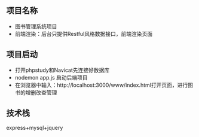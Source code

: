## 项目名称 
- 图书管理系统项目
- 前端渲染：后台只提供Restful风格数据接口，前端渲染页面
## 项目启动
- 打开phpstudy和Navicat先连接好数据库
- nodemon app.js 启动后端项目
- 在浏览器中输入：http://localhost:3000/www/index.html打开页面，进行图书的增删改查管理
## 技术栈
express+mysql+jquery